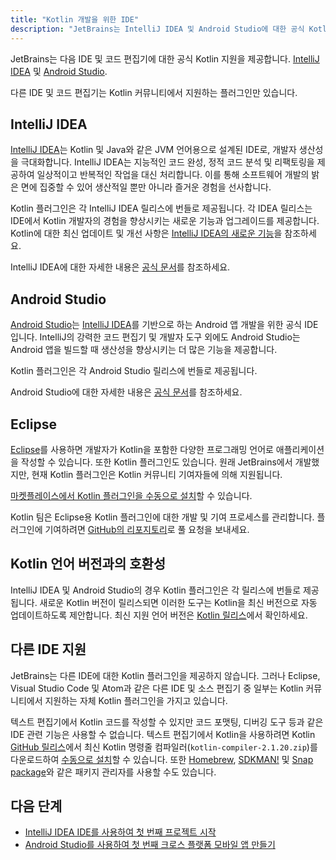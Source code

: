 ```yaml
---
title: "Kotlin 개발을 위한 IDE"
description: "JetBrains는 IntelliJ IDEA 및 Android Studio에 대한 공식 Kotlin IDE 지원을 제공합니다."
---
```

JetBrains는 다음 IDE 및 코드 편집기에 대한 공식 Kotlin 지원을 제공합니다.
[IntelliJ IDEA](#intellij-idea) 및 [Android Studio](#android-studio).

다른 IDE 및 코드 편집기는 Kotlin 커뮤니티에서 지원하는 플러그인만 있습니다.

## IntelliJ IDEA

[IntelliJ IDEA](https://www.jetbrains.com/idea/download/)는 Kotlin 및 Java와 같은 JVM 언어용으로 설계된 IDE로,
개발자 생산성을 극대화합니다.
IntelliJ IDEA는 지능적인 코드 완성, 정적 코드 분석 및 리팩토링을 제공하여 일상적이고 반복적인 작업을 대신 처리합니다.
이를 통해 소프트웨어 개발의 밝은 면에 집중할 수 있어 생산적일 뿐만 아니라 즐거운 경험을 선사합니다.

Kotlin 플러그인은 각 IntelliJ IDEA 릴리스에 번들로 제공됩니다.
각 IDEA 릴리스는 IDE에서 Kotlin 개발자의 경험을 향상시키는 새로운 기능과 업그레이드를 제공합니다.
Kotlin에 대한 최신 업데이트 및 개선 사항은 [IntelliJ IDEA의 새로운 기능](https://www.jetbrains.com/idea/whatsnew/)을 참조하세요.

IntelliJ IDEA에 대한 자세한 내용은 [공식 문서](https://www.jetbrains.com/help/idea/discover-intellij-idea.html)를 참조하세요.

## Android Studio

[Android Studio](https://developer.android.com/studio)는 [IntelliJ IDEA](https://www.jetbrains.com/idea/)를 기반으로 하는 Android 앱 개발을 위한 공식 IDE입니다.
IntelliJ의 강력한 코드 편집기 및 개발자 도구 외에도 Android Studio는 Android 앱을 빌드할 때 생산성을 향상시키는 더 많은 기능을 제공합니다.

Kotlin 플러그인은 각 Android Studio 릴리스에 번들로 제공됩니다.

Android Studio에 대한 자세한 내용은 [공식 문서](https://developer.android.com/studio/intro)를 참조하세요.

## Eclipse

[Eclipse](https://eclipseide.org/release/)를 사용하면 개발자가 Kotlin을 포함한 다양한 프로그래밍 언어로 애플리케이션을 작성할 수 있습니다. 또한 Kotlin 플러그인도 있습니다. 원래 JetBrains에서 개발했지만,
현재 Kotlin 플러그인은 Kotlin 커뮤니티 기여자들에 의해 지원됩니다.

[마켓플레이스에서 Kotlin 플러그인을 수동으로 설치](https://marketplace.eclipse.org/content/kotlin-plugin-eclipse)할 수 있습니다.

Kotlin 팀은 Eclipse용 Kotlin 플러그인에 대한 개발 및 기여 프로세스를 관리합니다.
플러그인에 기여하려면 [GitHub의 리포지토리](https://github.com/Kotlin/kotlin-eclipse)로 풀 요청을 보내세요.

## Kotlin 언어 버전과의 호환성

IntelliJ IDEA 및 Android Studio의 경우 Kotlin 플러그인은 각 릴리스에 번들로 제공됩니다.
새로운 Kotlin 버전이 릴리스되면 이러한 도구는 Kotlin을 최신 버전으로 자동 업데이트하도록 제안합니다.
최신 지원 언어 버전은 [Kotlin 릴리스](releases#ide-support)에서 확인하세요.

## 다른 IDE 지원

JetBrains는 다른 IDE에 대한 Kotlin 플러그인을 제공하지 않습니다.
그러나 Eclipse, Visual Studio Code 및 Atom과 같은 다른 IDE 및 소스 편집기 중 일부는 Kotlin 커뮤니티에서 지원하는 자체 Kotlin 플러그인을 가지고 있습니다.

텍스트 편집기에서 Kotlin 코드를 작성할 수 있지만 코드 포맷팅, 디버깅 도구 등과 같은 IDE 관련 기능은 사용할 수 없습니다.
텍스트 편집기에서 Kotlin을 사용하려면 Kotlin [GitHub 릴리스](https://github.com/JetBrains/kotlin/releases/tag/v2.1.20)에서 최신 Kotlin 명령줄 컴파일러(`kotlin-compiler-2.1.20.zip`)를 다운로드하여 [수동으로 설치](command-line#manual-install)할 수 있습니다.
또한 [Homebrew](command-line#homebrew), [SDKMAN!](command-line#sdkman) 및 [Snap package](command-line#snap-package)와 같은 패키지 관리자를 사용할 수도 있습니다.

## 다음 단계

* [IntelliJ IDEA IDE를 사용하여 첫 번째 프로젝트 시작](jvm-get-started)
* [Android Studio를 사용하여 첫 번째 크로스 플랫폼 모바일 앱 만들기](https://www.jetbrains.com/help/kotlin-multiplatform-dev/multiplatform-create-first-app.html)
  ```